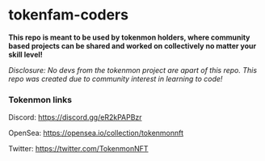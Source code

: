# tokenfam-coders

**This repo is meant to be used by tokenmon holders, where community based projects can be shared and worked on collectively no matter your skill level!** 

*Disclosure: No devs from the tokenmon project are apart of this repo. 
This repo was created due to community interest in learning to code!*

### Tokenmon links
Discord: https://discord.gg/eR2kPAPBzr

OpenSea: https://opensea.io/collection/tokenmonnft

Twitter: https://twitter.com/TokenmonNFT
